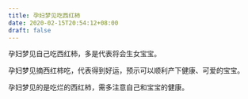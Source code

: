 ```yaml
---
title: 孕妇梦见吃西红柿
date: 2020-02-15T20:54:12+08:00
draft: false
---
```


孕妇梦见自己吃西红柿，多是代表将会生女宝宝。

孕妇梦见摘西红柿吃，代表得到好运，预示可以顺利产下健康、可爱的宝宝。

孕妇梦见的是吃烂的西红柿，需多注意自己和宝宝的健康。
